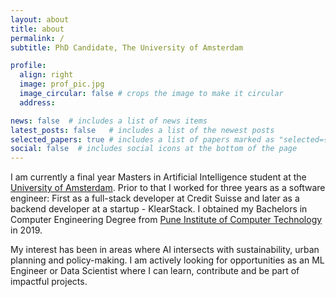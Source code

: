 ```yaml
---
layout: about
title: about
permalink: /
subtitle: PhD Candidate, The University of Amsterdam

profile:
  align: right
  image: prof_pic.jpg
  image_circular: false # crops the image to make it circular
  address: 

news: false  # includes a list of news items
latest_posts: false   # includes a list of the newest posts
selected_papers: true # includes a list of papers marked as "selected={true}"
social: false  # includes social icons at the bottom of the page
---
```

I am currently a final year Masters in Artificial Intelligence student at the [University of Amsterdam](https://www.uva.nl/en). Prior to that I worked for three years as a software engineer: First as a full-stack developer at Credit Suisse and later as a backend developer at a startup - KlearStack. I obtained my Bachelors in Computer Engineering Degree from [Pune Institute of Computer Technology](https://pict.edu/) in 2019.

My interest has been in areas where AI intersects with sustainability, urban planning and policy-making. I am actively looking for opportunities as an ML Engineer or Data Scientist where I can learn, contribute and be part of impactful projects. 